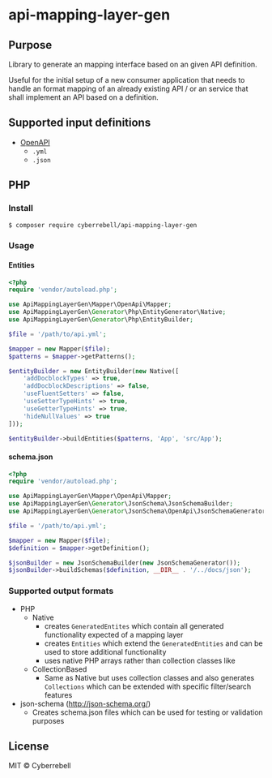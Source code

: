 # api-mapping-layer-gen

## Purpose 

Library to generate an mapping interface based on an given API definition.

Useful for the initial setup of a new consumer application that needs to handle an format mapping
of an already existing API / or an service that shall implement an API based on a definition. 

## Supported input definitions

* [OpenAPI](https://www.openapis.org/)
    * `.yml`
    * `.json`

## PHP

### Install

```sh
$ composer require cyberrebell/api-mapping-layer-gen
```

### Usage

#### Entities
```php
<?php
require 'vendor/autoload.php';

use ApiMappingLayerGen\Mapper\OpenApi\Mapper;
use ApiMappingLayerGen\Generator\Php\EntityGenerator\Native;
use ApiMappingLayerGen\Generator\Php\EntityBuilder;

$file = '/path/to/api.yml';

$mapper = new Mapper($file);
$patterns = $mapper->getPatterns();

$entityBuilder = new EntityBuilder(new Native([
    'addDocblockTypes' => true,
    'addDocblockDescriptions' => false,
    'useFluentSetters' => false,
    'useSetterTypeHints' => true,
    'useGetterTypeHints' => true,
    'hideNullValues' => true
]));

$entityBuilder->buildEntities($patterns, 'App', 'src/App');
```
#### schema.json
```php
<?php
require 'vendor/autoload.php';

use ApiMappingLayerGen\Mapper\OpenApi\Mapper;
use ApiMappingLayerGen\Generator\JsonSchema\JsonSchemaBuilder;
use ApiMappingLayerGen\Generator\JsonSchema\OpenApi\JsonSchemaGenerator;

$file = '/path/to/api.yml';

$mapper = new Mapper($file);
$definition = $mapper->getDefinition();

$jsonBuilder = new JsonSchemaBuilder(new JsonSchemaGenerator());
$jsonBuilder->buildSchemas($definition, __DIR__ . '/../docs/json');
```

### Supported output formats

* PHP
    * Native
        * creates `GeneratedEntites` which contain all generated functionality expected of a mapping layer
        * creates `Entities` which extend the `GeneratedEntities` and can be used to store additional functionality
        * uses native PHP arrays rather than collection classes like
    * CollectionBased
        * Same as Native but uses collection classes and also generates `Collections` which can be extended with specific filter/search features
* json-schema (http://json-schema.org/)
    * Creates schema.json files which can be used for testing or validation purposes 

## License

MIT © Cyberrebell
